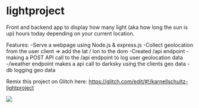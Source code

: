 # lightproject
Front and backend app to display how many light (aka how long the sun is up) hours today depending on your current location. 



Features:
-Serve a webpage using Node.js & express.js
-Collect geolocation from the user client => add the lat / lon to the dom
-Created /api endpoint
-making a POST API call to the /api endpoint to log user geolocation data
-/weather endpoint makes a api call to darksky using the clients geo data
-db logging geo data






Remix this project on Glitch here: https://glitch.com/edit/#!/karnellschultz-lightproject


![](https://media.giphy.com/media/jtKCGv8AEOm7dZgCZh/giphy.gif)
